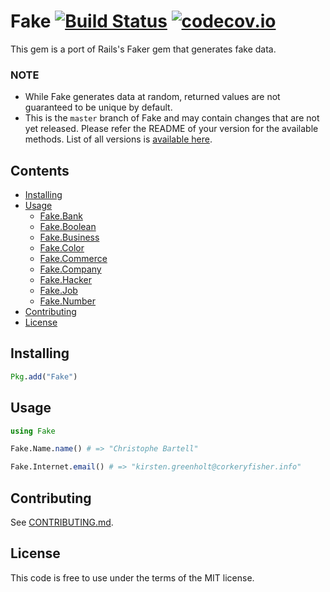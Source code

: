 # Fake [![Build Status](https://travis-ci.org/djsegal/Fake.jl.svg?branch=master)](https://travis-ci.org/djsegal/Fake.jl) [![codecov.io](http://codecov.io/github/djsegal/Fake.jl/coverage.svg?branch=master)](http://codecov.io/github/djsegal/Fake.jl?branch=master)
This gem is a port of Rails's Faker gem that generates fake data.

### NOTE

* While Fake generates data at random, returned values are not guaranteed to be unique by default.
* This is the `master` branch of Fake and may contain changes that are not yet released.
  Please refer the README of your version for the available methods.
  List of all versions is [available here](https://github.com/djsegal/fake/releases).

Contents
--------

- [Installing](#installing)
- [Usage](#usage)
  - [Fake.Bank](doc/bank.md)
  - [Fake.Boolean](doc/boolean.md)
  - [Fake.Business](doc/business.md)
  - [Fake.Color](doc/color.md)
  - [Fake.Commerce](doc/commerce.md)
  - [Fake.Company](doc/company.md)
  - [Fake.Hacker](doc/hacker.md)
  - [Fake.Job](doc/job.md)
  - [Fake.Number](doc/number.md)
- [Contributing](#contributing)
- [License](#license)

## Installing
```julia
Pkg.add("Fake")
```

## Usage
```julia
using Fake

Fake.Name.name() # => "Christophe Bartell"

Fake.Internet.email() # => "kirsten.greenholt@corkeryfisher.info"
```

## Contributing

See [CONTRIBUTING.md](https://github.com/djsegal/fake.jl/blob/master/CONTRIBUTING.md).

## License

This code is free to use under the terms of the MIT license.
